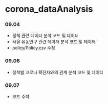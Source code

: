 # corona_dataAnalysis

### 09.04
* 정책 관련 데이터 분석 코드 및 데이터
* 서울 유동인구 관련 데이터 분석 코드 및 데이터
* policy/Policy.csv 수정

### 09.06
* 정책별 코로나 확진자와의 관계 분석 코드 및 데이터

### 09.07
* 코드 주석 
